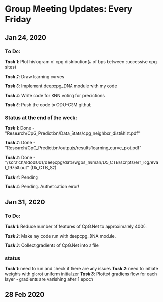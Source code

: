# Group Meeting Updates: Every Friday
## Jan 24, 2020
  ### To Do:
  _**Task 1**_: Plot histogram of cpg distribution(# of bps between successive cpg sites)
  
  _**Task 2**_: Draw learning curves
  
  _**Task 3**_: Implement deepcpg_DNA module with my code
  
  _**Task 4**_: Write code for KNN voting for predictions
  
   _**Task 5**_: Push the code to ODU-CSM github
  
 ### Status at the end of the week:
  _**Task 1**_: Done - "Research/CpG_Prediction/Data_Stats/cpg_neighbor_dist&hist.pdf"
  
  _**Task 2**_: Done - "Research/CpG_Prediction/outputs/results/learning_curve_plot.pdf"
  
  _**Task 3**_: Done - "/scratch/sdodl001/deepcpg/data/wgbs_human/D5_CTB/scripts/err_log/eval_19758.out" (D5_CTB_S2)
  
  _**Task 4**_: Pending
  
  _**Task 4**_: Pending. Authetication error!



## Jan 31, 2020
  ### To Do:
  _**Task 1**_: Reduce number of features of CpG.Net to approximately 4000.
  
  _**Task 2**_: Make my code run with deepcpg_DNA module.
  
  _**Task 3**_: Collect gradients of CpG.Net into a file
  
  ### status
 _**Task 1**_: need to run and check if there are any issues
 _**Task 2**_: need to initiate weights with glorot uniform initializer
 _**Task 3**_: Plotted gradiens flow for each layer - gradients are vanishing after 1 epoch
  
## 28 Feb 2020
  
